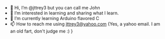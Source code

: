 - 👋 Hi, I’m @jttrey3 but you can call me John
- 👀 I’m interested in learning and sharing what I learn.
- 🌱 I’m currently learning Arduino flavored C
- 📫 How to reach me using jttrey3@yahoo.com {Yes, a yahoo email.  I am an old fart, don't judge me  :) }

<!---
jttrey3/jttrey3 is a ✨ special ✨ repository because its `README.md` (this file) appears on your GitHub profile.
You can click the Preview link to take a look at your changes.
--->

